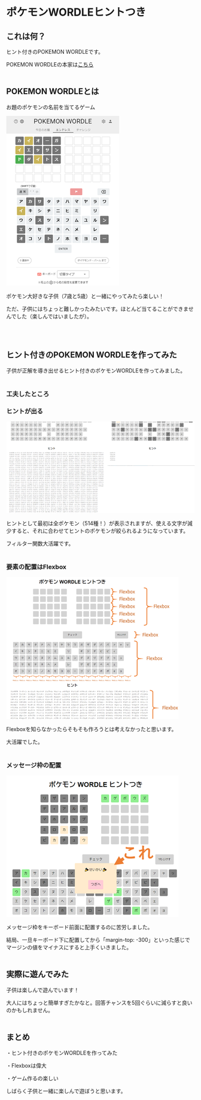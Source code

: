 # ポケモンWORDLEヒントつき

## これは何？

ヒント付きのPOKEMON WORDLEです。

POKEMON WORDLEの本家は[こちら](https://wordle.mega-yadoran.jp/)
<br><br>


## POKEMON WORDLEとは

お題のポケモンの名前を当てるゲーム

![POKEMON WORDLE](./images/PokemonWordle.PNG)

ポケモン大好きな子供（7歳と5歳）と一緒にやってみたら楽しい！

ただ、子供にはちょっと難しかったみたいです。ほとんど当てることができませんでした（楽しんではいましたが）。

<br><br>


## ヒント付きのPOKEMON WORDLEを作ってみた

子供が正解を導き出せるヒント付きのポケモンWORDLEを作ってみました。
<br><br>

### 工夫したところ
### ヒントが出る

![POKEMON WORDLE with Hints](./images/hints.png)

ヒントとして最初は全ポケモン（514種！）が表示されますが、使える文字が減少すると、それに合わせてヒントのポケモンが絞られるようになっています。

フィルター関数大活躍です。
<br><br>

### 要素の配置はFlexbox

![Flexbox](./images/flexbox.png)

Flexboxを知らなかったらそもそも作ろうとは考えなかったと思います。

大活躍でした。
<br><br>

### メッセージ枠の配置

![message](./images/message.png)

メッセージ枠をキーボード前面に配置するのに苦労しました。

結局、一旦キーボード下に配置してから「margin-top: -300」といった感じでマージンの値をマイナスにすると上手くいきました。
<br><br>

## 実際に遊んでみた

子供は楽しんで遊んでいます！

大人にはちょっと簡単すぎたかなと。回答チャンスを5回ぐらいに減らすと良いのかもしれません。
<br><br>

## まとめ

・ヒント付きのポケモンWORDLEを作ってみた

・Flexboxは偉大

・ゲーム作るの楽しい

しばらく子供と一緒に楽しんで遊ぼうと思います。



